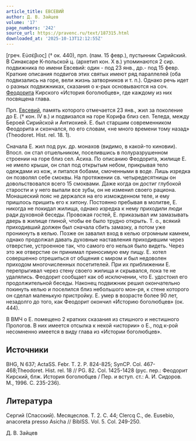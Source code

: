 ```yaml
---
article_title: ЕВСЕВИЙ
author: Д. В. Зайцев
volume: '17'
page_numbers: '242'
source_url: https://pravenc.ru/text/187315.html
downloaded_at: '2025-10-13T12:12:55Z'
---
```


[греч. Εὐσέβιος] († ок. 440), прп. (пам. 15 февр.), пустынник Сирийский. В Синаксаре К-польской ц. (архетип кон. X в.) упоминаются 2 сир. подвижника по имени Евсевий: один - под 23 янв., др.- под 15 февр. Краткие описания подвигов этих святых имеют ряд параллелей (оба подвизались на горе, вели жизнь затворников и т. п.). Однако речь идет о разных подвижниках, сказания о к-рых основываются на соч. [Феодорита](https://pravenc.ru/text/Феодорит.html) Кирского «История боголюбцев», где каждому из них посвящена глава.

Прп. [Евсевий](https://pravenc.ru/text/Евсевий.html), память которого отмечается 23 янв., жил за поколение до Е. († кон. IV в.) и подвизался на горе Корифа близ сел. Теледа, между Бероей Сирийской и Антиохией. Е. был старшим современником Феодорита и скончался, по его словам, «не много времени тому назад» (Theodoret. Hist. rel. 18. 1).

Сначала Е. жил под рук. др. монахов (видимо, в какой-то киновии). Впосл. он стал отшельником, поселившись в полуразрушенном строении на горе близ сел. Асиха. По описанию Феодорита, жилище Е. не имело крыши, он спал под открытым небом, прикрывая тело одеждами из кож, и питался бобами, смоченными в воде. Лишь изредка он позволял себе смоквы. На протяжении св. четыредесятницы он довольствовался всего 15 смоквами. Даже когда он достиг глубокой старости и у него выпали все зубы, он не изменил своего рациона. Монашеский пояс не держался на его изможденном теле, и ему пришлось пришить его к хитону. Постоянно пребывая в молитве, Е. никогда не покидал жилища, однако изредка к нему приходили люди ради духовной беседы. Провожая гостей, Е. приказывал им замазывать дверь в жилище глиной, чтобы ее было трудно открыть. Т. о., всякий приходивший должен был сначала сбить замазку, а потом уже проникнуть в келью. Позже он завалил вход в келью огромным камнем, однако продолжал давать духовные наставления приходившим через отверстие, устроенное так, что самого его нельзя было видеть. Через это же отверстие он принимал приносимую ему пищу. Е. хотел совершенно отрешиться от общения с миром и был недоволен приходом многочисленных посетителей. При их приближении Е. перепрыгивал через стену своего жилища и скрывался, пока те не удалялись. Феодорит сообщает как об исключении, что Е. удостоил его продолжительной беседы. Наконец подвижник решил окончательно покинуть келью и поселился близ небольшого мон-ря, к стене которого он сделал маленькую пристройку. Е. умер в возрасте более 90 лет, незадолго до того, как Феодорит окончил «Историю боголюбцев» (ок. 444).

В ВМЧ о Е. помещено 2 кратких сказания из стишного и нестишного Прологов. В них имеется отсылка к некой «истории» о Е., под к-рой несомненно имеется в виду глава из «Истории боголюбцев».

## Источники

BHG, N 637; ActaSS. Febr. T. 2. P. 824-825; SynCP. Col. 467-468;Theodoret. Hist. rel. 18 // PG. 82. Col. 1425-1428 (рус. пер.: Феодорит Кирский, блж. История боголюбцев / Пер. и вступ. ст.: А. И. Сидоров. М., 1996. С. 235-236).

## Литература

Сергий (Спасский). Месяцеслов. Т. 2. С. 44; Clercq C., de. Eusebio, anacoreta presso Asicha // BiblSS. Vol. 5. Col. 249-250.

Д. В. Зайцев
